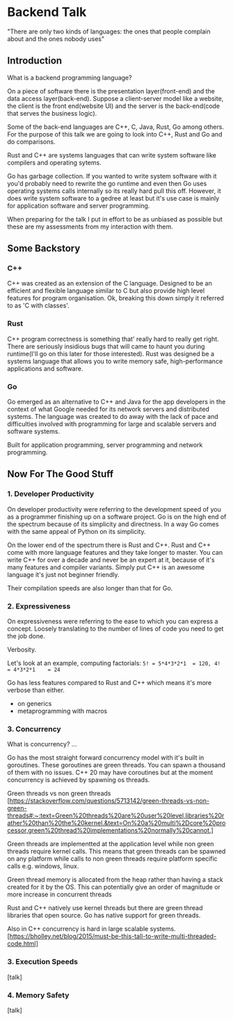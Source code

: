 # Backend Talk

"There are only two kinds of languages: the ones that people complain about and the ones nobody uses"

## Introduction

What is a backend programming language?

On a piece of software there is the presentation layer(front-end) and the data access layer(back-end). Suppose a client-server model like a website, the client is the front end(website UI) and the server is the back-end(code that serves the business logic).

Some of the back-end languages are C++, C, Java, Rust, Go among others. For the purpose of this talk we are going to look into C++, Rust and Go and do comparisons.

Rust and C++ are systems languages that can write system software like compilers and operating sytems.

Go has garbage collection. If you wanted to write system software with it you'd probably need to rewrite the go runtime and even then Go uses operating systems calls internally so its really hard pull this off. However, it does write system software to a gedree at least but it's use case is mainly for application software and server programming.

When preparing for the talk I put in effort to be as unbiased as possible but these are my assessments from my interaction with them.


## Some Backstory

### C++

C++ was created as an extension of the C language. Designed to be an efficient and flexible language similar to C but also provide high level features for program organisation. Ok, breaking this down simply it referred to as 'C with classes'.

### Rust

C++ program correctness is something that' really hard to really get right. There are seriously insidious bugs that will came to haunt you during runtime(I'll go on this later for those interested). Rust was designed be a systems language that allows you to write memory safe, high-performance applications and software.

### Go

Go emerged as an alternative to C++ and Java for the app developers in the context of what Google needed for its network servers and distributed systems. The language was created to do away with the lack of pace and difficulties involved with programming for large and scalable servers and software systems.

Built for application programming, server programming and network programming.

## Now For The Good Stuff

### 1. Developer Productivity

On developer productivity were referring to the development speed of you as a programmer finishing up on a software project. Go is on the high end of the spectrum because of its simplicity and directness. In a way Go comes with the same appeal of Python on its simplicity.

On the lower end of the spectrum there is Rust and C++. Rust and C++ come with more language features and they take longer to master. You can write C++ for over a decade and never be an expert at it, because of it's many features and compiler variants. Simply put C++ is an awesome language it's just not beginner friendly. 

Their compilation speeds are also longer than that for Go. 

### 2. Expressiveness

On expressiveness were referring to the ease to which you can express a concept. Loosely translating to the number of lines of code you need to get the job done. 

Verbosity.

Let's look at an example, computing factorials:
`
    5! = 5*4*3*2*1  = 120,
    4! = 4*3*2*1    = 24
`

Go has less features compared to Rust and C++ which means it's more verbose than either.
* on generics
* metaprogramming with macros

### 3. Concurrency

What is concurrency? ...

Go has the most straight forward concurrency model with it's built in goroutines. These goroutines are green threads. You can spawn a thousand of them with no issues. C++ 20 may have coroutines but at the moment concurrency is achieved by spawning os threads.

Green threads vs non green threads [https://stackoverflow.com/questions/5713142/green-threads-vs-non-green-threads#:~:text=Green%20threads%20are%20user%20level,libraries%20rather%20than%20the%20kernel.&text=On%20a%20multi%2Dcore%20processor,green%20thread%20implementations%20normally%20cannot.]

Green threads are implementted at the application level while non green threads require kernel calls. This means that green threads can be spawned on any platform while calls to non green threads require platform specific calls e.g. windows, linux.

Green thread memory is allocated from the heap rather than having a stack created for it by the OS. This can potentially give an order of magnitude or more increase in concurrent threads

Rust and C++ natively use kernel threads but there are green thread libraries that open source. Go has native support for green threads.

Also in C++ concurrency is hard in large scalable systems.
[https://bholley.net/blog/2015/must-be-this-tall-to-write-multi-threaded-code.html]


### 3. Execution Speeds

[talk]

### 4. Memory Safety

[talk]
